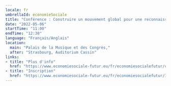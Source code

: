 ```yaml
---
locale: fr
umbrellaId: economieSociale
title: "Conférence : Construire un mouvement global pour une reconnaissance internationale de l’économie sociale"
date: "2022-05-06"
startTime: "11:00"
endTime: "12:30"
language: "Français/Anglais"
location:
  main: "Palais de la Musique et des Congrès,"
  after: "Strasbourg, Auditorium Cassin"
links:
- title: "Plus d'info"
  href: "https://www.economiesociale-futur.eu/fr/economiesocialefutur/conf4"
- title: "Inscription"
  href: "https://www.economiesociale-futur.eu/fr/economiesocialefutur/Inscription/"
---
```


